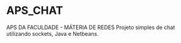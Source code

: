 # APS_CHAT
APS DA FACULDADE - MÁTERIA DE REDES
Projeto simples de chat utilizando sockets, Java e Netbeans.
